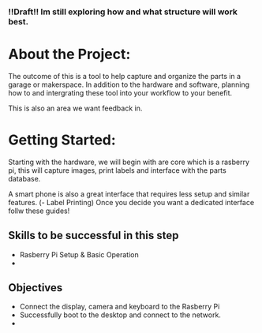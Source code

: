 ### !!Draft!! Im still exploring how and what structure will work best.
# About the Project:
The outcome of this is a tool to help capture and organize the parts in a garage or makerspace. In addition to the hardware and software, planning how to and intergrating these tool into your workflow to your benefit.

 This is also an area we want feedback in.

# Getting Started:
 Starting with the hardware, we will begin with are core which is a rasberry pi, this will capture images, print labels and interface with the parts database.
 
 A smart phone is also a great interface that requires less setup and similar features. (- Label Printing) Once you decide you want a dedicated interface follw these guides!
 
  ## Skills to be successful in this step
- Rasberry Pi Setup & Basic Operation
-

## Objectives

- Connect the display, camera and keyboard to the Rasberry Pi
- Successfully boot to the desktop and connect to the network.
- 










